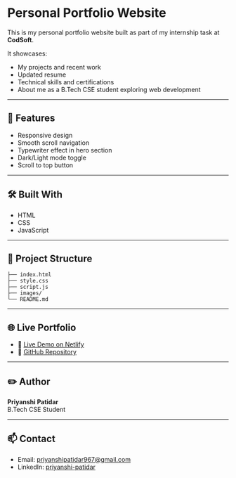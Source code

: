 #  Personal Portfolio Website

This is my personal portfolio website built as part of my internship task at **CodSoft**.

It showcases:
- My projects and recent work
- Updated resume
- Technical skills and certifications
- About me as a B.Tech CSE student exploring web development

---

## 🚀 Features
- Responsive design
- Smooth scroll navigation
- Typewriter effect in hero section
- Dark/Light mode toggle
- Scroll to top button

---

## 🛠️ Built With
- HTML
- CSS
- JavaScript

---

## 📂 Project Structure
```Task-1/
├── index.html
├── style.css
├── script.js
├── images/
└── README.md
```

---

## 🌐 Live Portfolio
- 🔗 [Live Demo on Netlify](https://your-netlify-link.netlify.app)
- 📂 [GitHub Repository](https://github.com/priyanshipatidar02/CodSoft/tree/main/Task-1)

---

## ✏️ Author
**Priyanshi Patidar**  
B.Tech CSE Student

---

## 📫 Contact
- Email: priyanshipatidar967@gmail.com
- LinkedIn: [priyanshi-patidar](https://www.linkedin.com/in/priyanshi-patidar-475815322)
